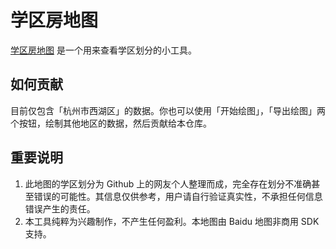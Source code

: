 # 学区房地图

[学区房地图](https://github.com/xieguanglei/schools-map) 是一个用来查看学区划分的小工具。

## 如何贡献

目前仅包含「杭州市西湖区」的数据。你也可以使用「开始绘图」，「导出绘图」两个按钮，绘制其他地区的数据，然后贡献给本仓库。

## 重要说明

1. 此地图的学区划分为 Github 上的网友个人整理而成，完全存在划分不准确甚至错误的可能性。其信息仅供参考，用户请自行验证真实性，不承担任何信息错误产生的责任。
2. 本工具纯粹为兴趣制作，不产生任何盈利。本地图由 Baidu 地图非商用 SDK 支持。

